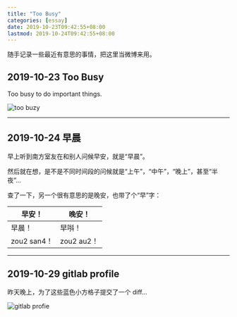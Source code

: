 ```yaml
---
title: "Too Busy"
categories: [essay]
date: 2019-10-23T09:42:55+08:00
lastmod: 2019-10-24T09:42:55+08:00
---
```


随手记录一些最近有意思的事情，把这里当微博来用。

<!--more-->

## 2019-10-23 Too Busy

Too busy to do important things.

![too buzy](https://fieldboss.com/wp-content/uploads/2018/08/too-busy.png)

***

## 2019-10-24 早晨

早上听到南方室友在和别人问候早安，就是“早晨”。

然后就在想，是不是不同时间段的问候就是“上午”，“中午”，“晚上”，甚至“半夜”...

查了一下，另一个很有意思的是晚安，也带了个“早”字：

| 早安！      | 晚安！ |
| ----------- | ----------- |
| 早晨！      | 早唞！       |
| zou2 san4！   | zou2 au2！        |

***

## 2019-10-29 gitlab profile

昨天晚上，为了这些蓝色小方格子提交了一个 diff...

![gitlab profie](/static/gitlab-profile-2019-10-29.png)
